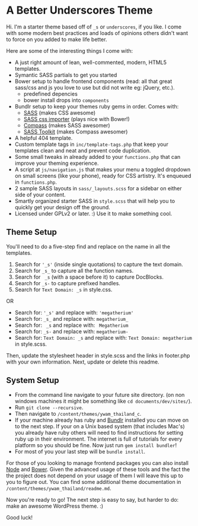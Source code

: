 A Better Underscores Theme
===

Hi. I'm a starter theme based off of `_s` or `underscores`, if you like. I come with some modern best practices and loads of opinions others didn't want to force on you added to make life better.

Here are some of the interesting things I come with:

- A just right amount of lean, well-commented, modern, HTML5 templates.
- Symantic SASS partials to get you started
- Bower setup to handle frontend components (read: all that great sass/css and js you love to use but did not write eg: jQuery, etc.).
	* predefined depencies
	* bower install drops into `components`
- Bundlr setup to keep your themes ruby gems in order. Comes with:
	* [SASS](http://sass-lang.com/) (makes CSS awesome)
	* [SASS css importer](https://github.com/chriseppstein/sass-css-importer) (plays nice with Bower!)
	* [Compass](http://compass-style.org/) (makes SASS awesomer)
	* [SASS Toolkit](https://github.com/Team-Sass/toolkit) (makes Compass awesomer)
- A helpful 404 template.
- Custom template tags in `inc/template-tags.php` that keep your templates clean and neat and prevent code duplication.
- Some small tweaks in already added to your `functions.php` that can improve your theming experience.
- A script at `js/navigation.js` that makes your menu a toggled dropdown on small screens (like your phone), ready for CSS artistry. It's enqueued in `functions.php`.
- 2 sample SASS layouts in `sass/_layouts.scss` for a sidebar on either side of your content.
- Smartly organized starter SASS in `style.scss` that will help you to quickly get your design off the ground.
- Licensed under GPLv2 or later. :) Use it to make something cool.

Theme Setup
-----------

You'll need to do a five-step find and replace on the name in all the templates.

1. Search for `'_s'` (inside single quotations) to capture the text domain.
2. Search for `_s_` to capture all the function names.
3. Search for <code>&nbsp;_s</code> (with a space before it) to capture DocBlocks.
4. Search for `_s-` to capture prefixed handles.
5. Search for `Text Domain: _s` in style.css.

OR

* Search for: `'_s'` and replace with: `'megatherium'`
* Search for: `_s_` and replace with: `megatherium_`
* Search for: <code>&nbsp;_s</code> and replace with: <code>&nbsp;Megatherium</code>
* Search for: `_s-` and replace with: `megatherium-`
* Search for: `Text Domain: _s` and replace with: `Text Domain: megatherium` in style.scss.

Then, update the stylesheet header in style.scss and the links in footer.php with your own information. Next, update or delete this readme.

System Setup
------------

- From the command line navigate to your future site directory. (on non windows machines it might be something like `cd documents/dev/sites/`).
- Run `git clone --recursive`.
- Then navigate to `/content/themes/ywam_thailand_c`.
- If your machine already has ruby and [Bundlr](http://bundler.io/) installed you can move on to the next step. If your on a Unix based system (that includes Mac's) you already have ruby others will need to find instructions for setting ruby up in their environment. The internet is full of tutorials for every platform so you should be fine. Now just run `gem install bundler`!
- For most of you your last step will be `bundle install`.

For those of you looking to manage frontend packages you can also install [Node](http://nodejs.org/) and [Bower](http://bower.io/). Given the advanced usage of these tools and the fact the the project does not depend on your usage of them I will leave this up to you to figure out. You can find some additional theme documentation in `/content/themes/ywam_thailand/readme.md`.

Now you're ready to go! The next step is easy to say, but harder to do: make an awesome WordPress theme. :)

Good luck!
